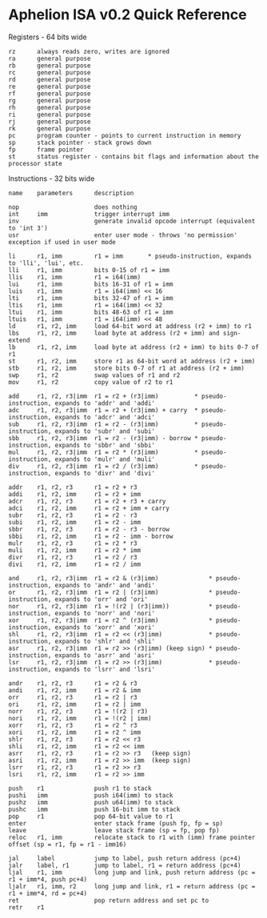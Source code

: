 # Aphelion ISA v0.2 Quick Reference

Registers - 64 bits wide

    rz      always reads zero, writes are ignored
    ra      general purpose
    rb      general purpose
    rc      general purpose
    rd      general purpose
    re      general purpose
    rf      general purpose
    rg      general purpose
    rh      general purpose
    ri      general purpose
    rj      general purpose
    rk      general purpose
    pc      program counter - points to current instruction in memory
    sp      stack pointer - stack grows down
    fp      frame pointer
    st      status register - contains bit flags and information about the processor state

Instructions - 32 bits wide

    name    parameters      description

    nop                     does nothing
    int     imm             trigger interrupt imm
    inv                     generate invalid opcode interrupt (equivalent to 'int 3')
    usr                     enter user mode - throws 'no permission' exception if used in user mode

    li      r1, imm         r1 = imm       * pseudo-instruction, expands to 'lli', 'lui', etc.
    lli     r1, imm         bits 0-15 of r1 = imm
    llis    r1, imm         r1 = i64(imm)
    lui     r1, imm         bits 16-31 of r1 = imm
    luis    r1, imm         r1 = i64(imm) << 16
    lti     r1, imm         bits 32-47 of r1 = imm
    ltis    r1, imm         r1 = i64(imm) << 32
    ltui    r1, imm         bits 48-63 of r1 = imm
    ltuis   r1, imm         r1 = i64(imm) << 48
    ld      r1, r2, imm     load 64-bit word at address (r2 + imm) to r1
    lbs     r1, r2, imm     load byte at address (r2 + imm) and sign-extend
    lb      r1, r2, imm     load byte at address (r2 + imm) to bits 0-7 of r1
    st      r1, r2, imm     store r1 as 64-bit word at address (r2 + imm)
    stb     r1, r2, imm     store bits 0-7 of r1 at address (r2 + imm)
    swp     r1, r2          swap values of r1 and r2
    mov     r1, r2          copy value of r2 to r1

    add     r1, r2, r3|imm  r1 = r2 + (r3|imm)          * pseudo-instruction, expands to 'addr' and 'addi'
    adc     r1, r2, r3|imm  r1 = r2 + (r3|imm) + carry  * pseudo-instruction, expands to 'adcr' and 'adci'
    sub     r1, r2, r3|imm  r1 = r2 - (r3|imm)          * pseudo-instruction, expands to 'subr' and 'subi'
    sbb     r1, r2, r3|imm  r1 = r2 - (r3|imm) - borrow * pseudo-instruction, expands to 'sbbr' and 'sbbi'
    mul     r1, r2, r3|imm  r1 = r2 * (r3|imm)          * pseudo-instruction, expands to 'mulr' and 'muli'
    div     r1, r2, r3|imm  r1 = r2 / (r3|imm)          * pseudo-instruction, expands to 'divr' and 'divi'

    addr    r1, r2, r3      r1 = r2 + r3
    addi    r1, r2, imm     r1 = r2 + imm
    adcr    r1, r2, r3      r1 = r2 + r3 + carry
    adci    r1, r2, imm     r1 = r2 + imm + carry
    subr    r1, r2, r3      r1 = r2 - r3
    subi    r1, r2, imm     r1 = r2 - imm
    sbbr    r1, r2, r3      r1 = r2 - r3 - borrow
    sbbi    r1, r2, imm     r1 = r2 - imm - borrow
    mulr    r1, r2, r3      r1 = r2 * r3
    muli    r1, r2, imm     r1 = r2 * imm
    divr    r1, r2, r3      r1 = r2 / r3
    divi    r1, r2, imm     r1 = r2 / imm

    and     r1, r2, r3|imm  r1 = r2 & (r3|imm)              * pseudo-instruction, expands to 'andr' and 'andi'
    or      r1, r2, r3|imm  r1 = r2 | (r3|imm)              * pseudo-instruction, expands to 'orr' and 'ori'
    nor     r1, r2, r3|imm  r1 = !(r2 | (r3|imm))           * pseudo-instruction, expands to 'norr' and 'nori'
    xor     r1, r2, r3|imm  r1 = r2 ^ (r3|imm)              * pseudo-instruction, expands to 'xorr' and 'xori'
    shl     r1, r2, r3|imm  r1 = r2 << (r3|imm)             * pseudo-instruction, expands to 'shlr' and 'shli'
    asr     r1, r2, r3|imm  r1 = r2 >> (r3|imm) (keep sign) * pseudo-instruction, expands to 'asrr' and 'asri'
    lsr     r1, r2, r3|imm  r1 = r2 >> (r3|imm)             * pseudo-instruction, expands to 'lsrr' and 'lsri'

    andr    r1, r2, r3      r1 = r2 & r3
    andi    r1, r2, imm     r1 = r2 & imm
    orr     r1, r2, r3      r1 = r2 | r3
    ori     r1, r2, imm     r1 = r2 | imm
    norr    r1, r2, r3      r1 = !(r2 | r3)
    nori    r1, r2, imm     r1 = !(r2 | imm)
    xorr    r1, r2, r3      r1 = r2 ^ r3
    xori    r1, r2, imm     r1 = r2 ^ imm
    shlr    r1, r2, r3      r1 = r2 << r3
    shli    r1, r2, imm     r1 = r2 << imm
    asrr    r1, r2, r3      r1 = r2 >> r3   (keep sign)
    asri    r1, r2, imm     r1 = r2 >> imm  (keep sign)
    lsrr    r1, r2, r3      r1 = r2 >> r3
    lsri    r1, r2, imm     r1 = r2 >> imm

    push    r1              push r1 to stack
    pushi   imm             push i64(imm) to stack
    pushz   imm             push u64(imm) to stack
    pushc   imm             push 16-bit imm to stack
    pop     r1              pop 64-bit value to r1
    enter                   enter stack frame (push fp, fp = sp)
    leave                   leave stack frame (sp = fp, pop fp)
    reloc   r1, imm         relocate stack to r1 with (imm) frame pointer offset (sp = r1, fp = r1 - imm16)

    jal     label           jump to label, push return address (pc+4)
    jalr    label, r1       jump to label, r1 = return address (pc+4) 
    ljal    r1, imm         long jump and link, push return address (pc = r1 + imm*4, push pc+4)
    ljalr   r1, imm, r2     long jump and link, r1 = return address (pc = r1 + imm*4, rd = pc+4)
    ret                     pop return address and set pc to 
    retr    r1              